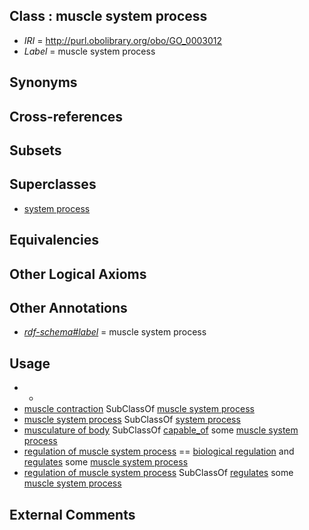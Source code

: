 
## Class : muscle system process

 * *IRI* = http://purl.obolibrary.org/obo/GO_0003012
 * *Label* = muscle system process

## Synonyms


## Cross-references


## Subsets


## Superclasses

 * [system process](../../GO/08/GO_0003008.md)

## Equivalencies


## Other Logical Axioms


## Other Annotations

 * *[rdf-schema#label](../../el/rdf-schema#label.md)* = muscle system process

## Usage

 * -
 * [muscle contraction](../../GO/36/GO_0006936.md) SubClassOf [muscle system process](../../GO/12/GO_0003012.md)
 * [muscle system process](../../GO/12/GO_0003012.md) SubClassOf [system process](../../GO/08/GO_0003008.md)
 * [musculature of body](../../UBERON/83/UBERON_0000383.md) SubClassOf [capable_of](../../RO/15/RO_0002215.md) some [muscle system process](../../GO/12/GO_0003012.md)
 * [regulation of muscle system process](../../GO/57/GO_0090257.md) == [biological regulation](../../GO/07/GO_0065007.md) and [regulates](../../RO/11/RO_0002211.md) some [muscle system process](../../GO/12/GO_0003012.md)
 * [regulation of muscle system process](../../GO/57/GO_0090257.md) SubClassOf [regulates](../../RO/11/RO_0002211.md) some [muscle system process](../../GO/12/GO_0003012.md)

## External Comments

